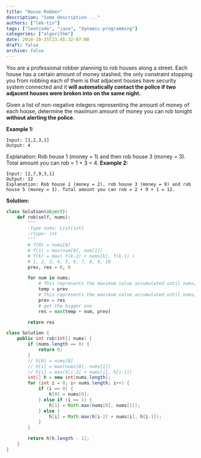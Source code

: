 ```yaml
---
title: "House Robber"
description: "Some description ..."
authors: ["lek-tin"]
tags: ["leetcode", "java", "dynamic-programming"]
categories: ["algorithm"]
date: 2018-10-25T23:45:32-07:00
draft: false
archive: false
---
```

You are a professional robber planning to rob houses along a street. Each house has a certain amount of money stashed, the only constraint stopping you from robbing each of them is that adjacent houses have security system connected and it **will automatically contact the police if two adjacent houses were broken into on the same night.**

Given a list of non-negative integers representing the amount of money of each house, determine the maximum amount of money you can rob tonight **without alerting the police**.

**Example 1:**
```
Input: [1,2,3,1]
Output: 4
```
Explanation: Rob house 1 (money = 1) and then rob house 3 (money = 3). Total amount you can rob = 1 + 3 = 4.
**Example 2:**
```
Input: [2,7,9,3,1]
Output: 12
Explanation: Rob house 1 (money = 2), rob house 3 (money = 9) and rob house 5 (money = 1). Total amount you can rob = 2 + 9 + 1 = 12.
```
**Solution:**
```python
class Solution(object):
    def rob(self, nums):
        """
        :type nums: List[int]
        :rtype: int
        """
        # f(0) = nums[0]
        # f(1) = max(num[0], num[1])
        # f(k) = max( f(k-2) + nums[k], f(k-1) )
        # 1, 2, 3, 4, 5, 6, 7, 8, 9, 10
        prev, res = 0, 0

        for num in nums:
            # This represents the maximum value accumulated until nums[i-2]
            temp = prev
            # This represents the maximum value accumulated until nums[i-1]
            prev = res
            # get the bigger one
            res = max(temp + num, prev)

        return res
```
```java
class Solution {
    public int rob(int[] nums) {
        if (nums.length == 0) {
            return 0;
        }
        // h[0] = nums[0]
        // h[1] = max(nums[0], nums[1])
        // h[i] = max(h[i-2] + nums[i], h[i-1])
        int[] h = new int[nums.length];
        for (int i = 0; i< nums.length; i++) {
            if (i == 0) {
                h[0] = nums[0];
            } else if (i == 1) {
                h[1] = Math.max(nums[0], nums[1]);
            } else {
                h[i] = Math.max(h[i-2] + nums[i], h[i-1]);
            }
        }

        return h[h.length - 1];
    }
}
```